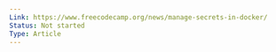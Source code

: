 ```yaml
---
Link: https://www.freecodecamp.org/news/manage-secrets-in-docker/
Status: Not started
Type: Article
---
```

